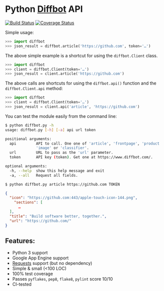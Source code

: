 # Python [Diffbot][1] API

[![Build Status](https://travis-ci.org/attilaolah/diffbot.py.png?branch=master)](https://travis-ci.org/attilaolah/diffbot.py)
[![Coverage Status](https://coveralls.io/repos/attilaolah/diffbot.py/badge.png)](https://coveralls.io/r/attilaolah/diffbot.py)

Simple usage:

```python
>>> import diffbot
>>> json_result = diffbot.article('https://github.com', token='…')
```

The above simple example is a shortcut for using the `diffbot.Client` class.

```python
>>> import diffbot
>>> client = diffbot.Client(token='…')
>>> json_result = client.article('https://github.com')
```

The above calls are shortcuts for using the `diffbot.api()` function and the
`diffbot.Client.api` method:

```python
>>> import diffbot
>>> client = diffbot.Client(token='…')
>>> json_result = client.api('article', 'https://github.com')
```

You can test the module easily from the command line:

```sh
$ python diffbot.py -h
usage: diffbot.py [-h] [-a] api url token

positional arguments:
  api         API to call. One one of 'article', 'frontpage', 'product',
              'image' or 'classifier'.
  url         URL to pass as the 'url' parameter.
  token       API key (token). Get one at https://www.diffbot.com/.

optional arguments:
  -h, --help  show this help message and exit
  -a, --all   Request all fields.

$ python diffbot.py article https://github.com TOKEN
```

```json
{
  "icon": "https://github.com:443/apple-touch-icon-144.png",
    "sections": [
      …
  ],
  "title": "Build software better, together.",
  "url": "https://github.com/"
}
```

## Features:

* Python 3 support
* Google App Engine support
* [Requests][2] support (but no dependency)
* Simple & small (<100 LOC)
* 100% test coverage
* Passes `pyflakes`, `pep8`, `flake8`, `pylint` score 10/10
* CI-tested


[1]: https://www.diffbot.com
[2]: http://docs.python-requests.org
